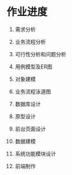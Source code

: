 # 作业进度

1. 需求分析

2. 业务流程分析

3. 可行性分析和问题分析

4. 用例模型及ER图

4. 对象建模

5. 业务流程泳道图

6. 数据库设计

8. 原型设计

7. 前台页面设计


9. 数据建模

16. 系统功能模块设计

18. 前端制作 

